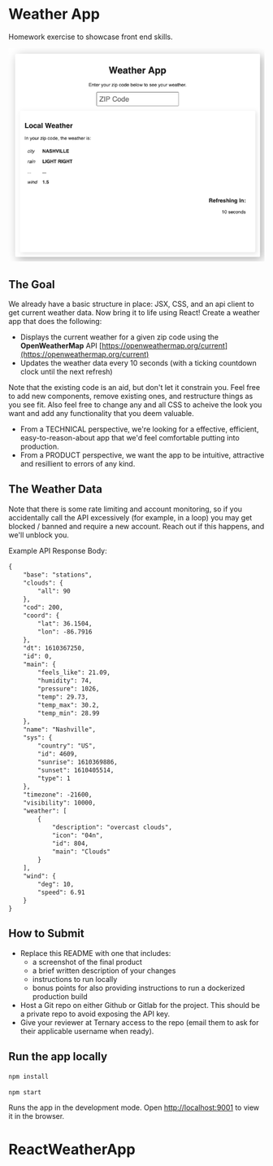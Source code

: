 # Weather App

Homework exercise to showcase front end skills.

![screenshot](./public/weather-screenshot.png)

## The Goal

We already have a basic structure in place: JSX, CSS, and an api client to get current weather data. Now bring it to life using React! Create a weather app that does the following:

- Displays the current weather for a given zip code using the **OpenWeatherMap** API [https://openweathermap.org/current](https://openweathermap.org/current)
- Updates the weather data every 10 seconds (with a ticking countdown clock until the next refresh)

Note that the existing code is an aid, but don't let it constrain you. Feel free to add new components, remove existing ones, and restructure things as you see fit. Also feel free to change any and all CSS to acheive the look you want and add any functionality that you deem valuable.

- From a TECHNICAL perspective, we're looking for a effective, efficient, easy-to-reason-about app that we'd feel comfortable putting into production.
- From a PRODUCT perspective, we want the app to be intuitive, attractive and resillient to errors of any kind.

## The Weather Data

Note that there is some rate limiting and account monitoring, so if you accidentally call the API excessively (for example, in a loop) you may get blocked / banned and require a new account. Reach out if this happens, and we'll unblock you.

Example API Response Body:

```
{
    "base": "stations",
    "clouds": {
        "all": 90
    },
    "cod": 200,
    "coord": {
        "lat": 36.1504,
        "lon": -86.7916
    },
    "dt": 1610367250,
    "id": 0,
    "main": {
        "feels_like": 21.09,
        "humidity": 74,
        "pressure": 1026,
        "temp": 29.73,
        "temp_max": 30.2,
        "temp_min": 28.99
    },
    "name": "Nashville",
    "sys": {
        "country": "US",
        "id": 4609,
        "sunrise": 1610369886,
        "sunset": 1610405514,
        "type": 1
    },
    "timezone": -21600,
    "visibility": 10000,
    "weather": [
        {
            "description": "overcast clouds",
            "icon": "04n",
            "id": 804,
            "main": "Clouds"
        }
    ],
    "wind": {
        "deg": 10,
        "speed": 6.91
    }
}
```

## How to Submit

- Replace this README with one that includes:
  - a screenshot of the final product
  - a brief written description of your changes
  - instructions to run locally
  - bonus points for also providing instructions to run a dockerized production build
- Host a Git repo on either Github or Gitlab for the project. This should be a private repo to avoid exposing the API key.
- Give your reviewer at Ternary access to the repo (email them to ask for their applicable username when ready).

## Run the app locally

`npm install`

`npm start`

Runs the app in the development mode.
Open [http://localhost:9001](http://localhost:9001) to view it in the browser.
# ReactWeatherApp
